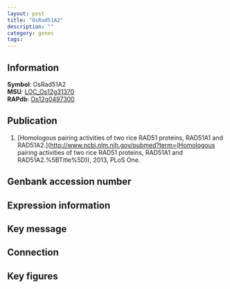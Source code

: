 ```yaml
---
layout: post
title: "OsRad51A2"
description: ""
category: genes
tags: 
---
```


## Information
__Symbol__: OsRad51A2  
__MSU__: [LOC_Os12g31370](http://rice.plantbiology.msu.edu/cgi-bin/ORF_infopage.cgi?orf=LOC_Os12g31370)  
__RAPdb__: [Os12g0497300](http://rapdb.dna.affrc.go.jp/viewer/gbrowse_details/irgsp1?name=Os12g0497300)  

## Publication
1. [Homologous pairing activities of two rice RAD51 proteins, RAD51A1 and RAD51A2.](http://www.ncbi.nlm.nih.gov/pubmed?term=(Homologous pairing activities of two rice RAD51 proteins, RAD51A1 and RAD51A2.%5BTitle%5D)), 2013, PLoS One.

## Genbank accession number

## Expression information

## Key message

## Connection

## Key figures


